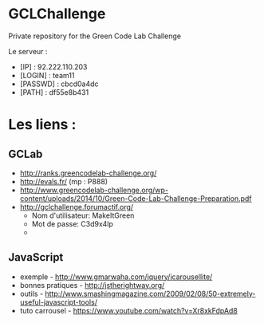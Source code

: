 GCLChallenge
============

Private repository for the Green Code Lab Challenge

Le serveur :

- [IP] : 92.222.110.203
- [LOGIN] : team11
- [PASSWD] : cbcd0a4dc
- [PATH] : df55e8b431


Les liens :
============

GCLab
-----
- http://ranks.greencodelab-challenge.org/
- http://evals.fr/ (mp : P888)
- http://www.greencodelab-challenge.org/wp-content/uploads/2014/10/Green-Code-Lab-Challenge-Preparation.pdf
- http://gclchallenge.forumactif.org/
  - Nom d'utilisateur: MakeItGreen
  - Mot de passe: C3d9x4lp
  - 
JavaScript
-----------
- exemple - http://www.gmarwaha.com/jquery/jcarousellite/
- bonnes pratiques - http://jstherightway.org/
- outils - http://www.smashingmagazine.com/2009/02/08/50-extremely-useful-javascript-tools/
- tuto carrousel - https://www.youtube.com/watch?v=Xr8xkFdpAd8


